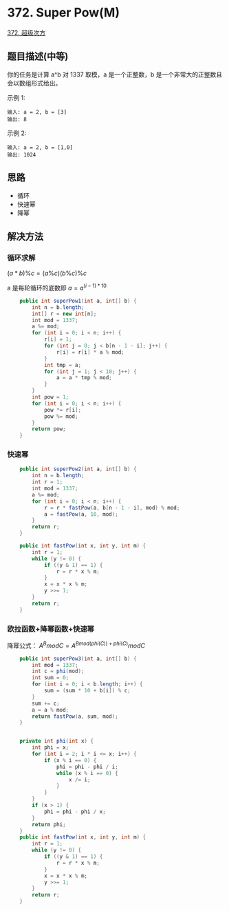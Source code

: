 
# 372. Super Pow(M)


[372. 超级次方](https://leetcode-cn.com/problems/super-pow/)

## 题目描述(中等)

你的任务是计算 a^b 对 1337 取模，a 是一个正整数，b 是一个非常大的正整数且会以数组形式给出。

示例 1:
```
输入: a = 2, b = [3]
输出: 8
```
示例 2:
```
输入: a = 2, b = [1,0]
输出: 1024
```

## 思路

- 循环
- 快速幂
- 降幂

## 解决方法

### 循环求解

$(a*b) \% c = (a \% c)(b \% c) \% c$

a 是每轮循环的底数即 $a = a^{(i-1)*10}$

```java
    public int superPow1(int a, int[] b) {
        int n = b.length;
        int[] r = new int[n];
        int mod = 1337;
        a %= mod;
        for (int i = 0; i < n; i++) {
            r[i] = 1;
            for (int j = 0; j < b[n - 1 - i]; j++) {
                r[i] = r[i] * a % mod;
            }
            int tmp = a;
            for (int j = 1; j < 10; j++) {
                a = a * tmp % mod;
            }
        }
        int pow = 1;
        for (int i = 0; i < n; i++) {
            pow *= r[i];
            pow %= mod;
        }
        return pow;
    }
```

### 快速幂

```java
    public int superPow2(int a, int[] b) {
        int n = b.length;
        int r = 1;
        int mod = 1337;
        a %= mod;
        for (int i = 0; i < n; i++) {
            r = r * fastPow(a, b[n - 1 - i], mod) % mod;
            a = fastPow(a, 10, mod);
        }
        return r;
    }

    public int fastPow(int x, int y, int m) {
        int r = 1;
        while (y != 0) {
            if ((y & 1) == 1) {
                r = r * x % m;
            }
            x = x * x % m;
            y >>= 1;
        }
        return r;
    }
```

### 欧拉函数+降幂函数+快速幂

降幂公式：
$A^BmodC=A^{Bmod(phi(C))+phi(C)}modC$


```java
    public int superPow3(int a, int[] b) {
        int mod = 1337;
        int c = phi(mod);
        int sum = 0;
        for (int i = 0; i < b.length; i++) {
            sum = (sum * 10 + b[i]) % c;
        }
        sum += c;
        a = a % mod;
        return fastPow(a, sum, mod);
    }


    private int phi(int x) {
        int phi = x;
        for (int i = 2; i * i <= x; i++) {
            if (x % i == 0) {
                phi = phi - phi / i;
                while (x % i == 0) {
                    x /= i;
                }
            }
        }
        if (x > 1) {
            phi = phi - phi / x;
        }
        return phi;
    }
    public int fastPow(int x, int y, int m) {
        int r = 1;
        while (y != 0) {
            if ((y & 1) == 1) {
                r = r * x % m;
            }
            x = x * x % m;
            y >>= 1;
        }
        return r;
    }
```